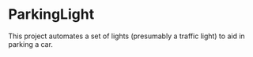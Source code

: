 # ParkingLight
This project automates a set of lights (presumably a traffic light) to aid in parking a car.
